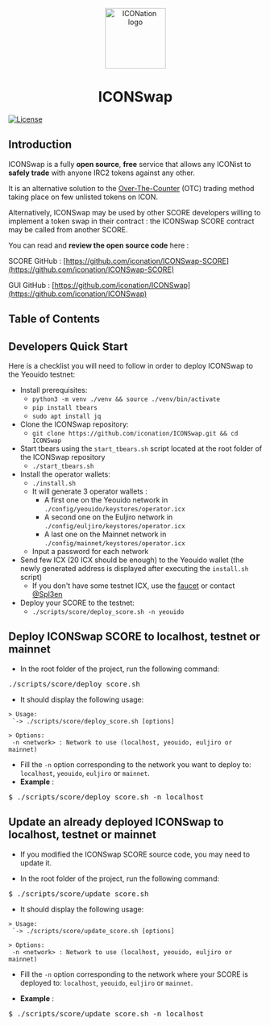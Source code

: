 <p align="center">
  <img 
    src="src/static/img/logo.png" 
    width="120px"
    alt="ICONation logo">
</p>

<h1 align="center">ICONSwap</h1>

 [![License](https://img.shields.io/badge/License-Apache%202.0-blue.svg)](https://opensource.org/licenses/Apache-2.0)

## Introduction

ICONSwap is a fully **open source**, **free** service that allows any ICONist to **safely trade** with anyone IRC2 tokens against any other.

It is an alternative solution to the [Over-The-Counter](https://www.investopedia.com/terms/o/otc.asp) (OTC) trading method taking place on few unlisted tokens on ICON.

Alternatively, ICONSwap may be used by other SCORE developers willing to implement a token swap in their contract : the ICONSwap SCORE contract may be called from another SCORE.

You can read and **review the open source code** here :

SCORE GitHub : [https://github.com/iconation/ICONSwap-SCORE](https://github.com/iconation/ICONSwap-SCORE)

GUI GitHub : [https://github.com/iconation/ICONSwap](https://github.com/iconation/ICONSwap) 


## Table of Contents

## Developers Quick Start

Here is a checklist you will need to follow in order to deploy ICONSwap to the Yeouido testnet:

  * Install prerequisites:
    * `python3 -m venv ./venv && source ./venv/bin/activate`
    * `pip install tbears`
    * `sudo apt install jq`
  * Clone the ICONSwap repository:
    * `git clone https://github.com/iconation/ICONSwap.git && cd ICONSwap`
  * Start tbears using the `start_tbears.sh` script located at the root folder of the ICONSwap repository
    * `./start_tbears.sh`
  * Install the operator wallets:
    * `./install.sh`
    * It will generate 3 operator wallets : 
      * A first one on the Yeouido network in `./config/yeouido/keystores/operator.icx`
      * A second one on the Euljiro network in `./config/euljiro/keystores/operator.icx`
      * A last one on the Mainnet network in `./config/mainnet/keystores/operator.icx`
    * Input a password for each network
  * Send few ICX (20 ICX should be enough) to the Yeouido wallet (the newly generated address is displayed after executing the `install.sh` script)
    * If you don't have some testnet ICX, use the [faucet](http://icon-faucet.ibriz.ai/) or contact [@Spl3en](https://t.me/Spl3en)
  * Deploy your SCORE to the testnet:
    * `./scripts/score/deploy_score.sh -n yeouido`
    
## Deploy ICONSwap SCORE to localhost, testnet or mainnet

- In the root folder of the project, run the following command:
<pre>./scripts/score/deploy_score.sh</pre>

- It should display the following usage:
```
> Usage:
 `-> ./scripts/score/deploy_score.sh [options]

> Options:
 -n <network> : Network to use (localhost, yeouido, euljiro or mainnet)
```

- Fill the `-n` option corresponding to the network you want to deploy to: `localhost`, `yeouido`, `euljiro` or `mainnet`.
- **Example** : 
<pre>$ ./scripts/score/deploy_score.sh -n localhost</pre>

## Update an already deployed ICONSwap to localhost, testnet or mainnet

- If you modified the ICONSwap SCORE source code, you may need to update it.

- In the root folder of the project, run the following command:
<pre>$ ./scripts/score/update_score.sh</pre>

- It should display the following usage:
```
> Usage:
 `-> ./scripts/score/update_score.sh [options]

> Options:
 -n <network> : Network to use (localhost, yeouido, euljiro or mainnet)
```

- Fill the `-n` option corresponding to the network where your SCORE is deployed to: `localhost`, `yeouido`, `euljiro` or `mainnet`.

- **Example** :
<pre>$ ./scripts/score/update_score.sh -n localhost</pre>
